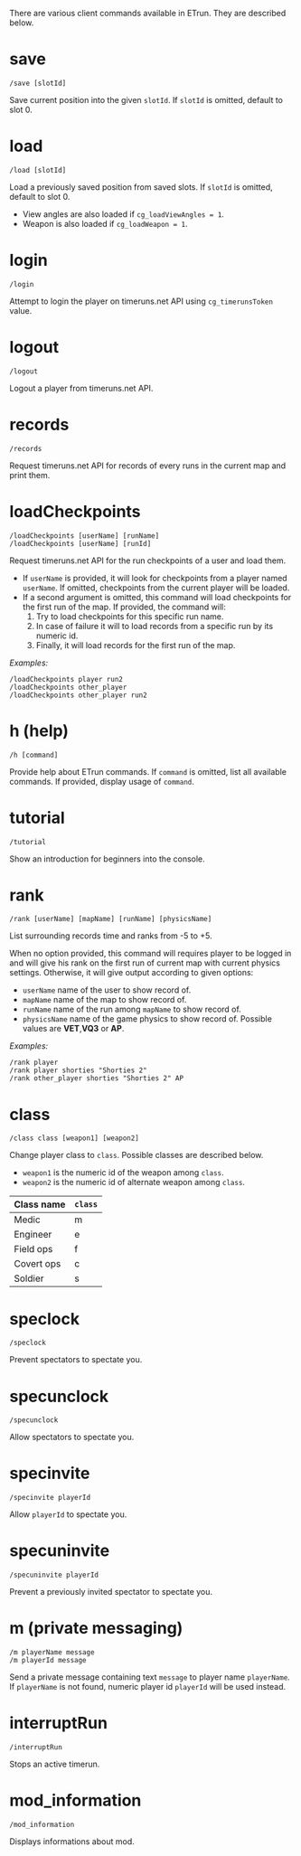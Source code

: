 There are various client commands available in ETrun. They are described below.

# save

```
/save [slotId]
```

Save current position into the given `slotId`. If `slotId` is omitted, default to slot 0.

# load

```
/load [slotId]
```

Load a previously saved position from saved slots. If `slotId` is omitted, default to slot 0.

- View angles are also loaded if `cg_loadViewAngles = 1`.
- Weapon is also loaded if `cg_loadWeapon = 1`.

# login

```
/login
```

Attempt to login the player on timeruns.net API using `cg_timerunsToken` value.

# logout

```
/logout
```

Logout a player from timeruns.net API.

# records

```
/records
```

Request timeruns.net API for records of every runs in the current map and print them.

# loadCheckpoints

```
/loadCheckpoints [userName] [runName]
/loadCheckpoints [userName] [runId]
```

Request timeruns.net API for the run checkpoints of a user and load them.

- If `userName` is provided, it will look for checkpoints from a player named `userName`. If omitted, checkpoints from the current player will be loaded.
- If a second argument is omitted, this command will load checkpoints for the first run of the map. If provided, the command will:
    1. Try to load checkpoints for this specific run name.
    2. In case of failure it will to load records from a specific run by its numeric id.
    3. Finally, it will load records for the first run of the map.

*Examples:*

```
/loadCheckpoints player run2
/loadCheckpoints other_player
/loadCheckpoints other_player run2
```

# h (help)

```
/h [command]
```

Provide help about ETrun commands. If `command` is omitted, list all available commands. If provided, display usage of `command`.

# tutorial

```
/tutorial
```

Show an introduction for beginners into the console.

# rank

```
/rank [userName] [mapName] [runName] [physicsName]
```

List surrounding records time and ranks from -5 to +5.

When no option provided, this command will requires player to be logged in and will give his rank on the first run of current map with current physics settings. Otherwise, it will give output according to given options:

- `userName` name of the user to show record of.
- `mapName` name of the map to show record of.
- `runName` name of the run among `mapName` to show record of.
- `physicsName` name of the game physics to show record of. Possible values are **VET**,**VQ3** or **AP**.

*Examples:*

```
/rank player
/rank player shorties "Shorties 2"
/rank other_player shorties "Shorties 2" AP
```

# class

```
/class class [weapon1] [weapon2]
```

Change player class to `class`. Possible classes are described below.

- `weapon1` is the numeric id of the weapon among `class`.
- `weapon2` is the numeric id of alternate weapon among `class`.

| Class name  | `class` |
| ----------- | --------|
| Medic       | m       |
| Engineer    | e       |
| Field ops   | f       |
| Covert ops  | c       |
| Soldier     | s       |

# speclock

```
/speclock
```

Prevent spectators to spectate you.

# specunclock

```
/specunclock
```

Allow spectators to spectate you.

# specinvite

```
/specinvite playerId
```

Allow `playerId` to spectate you.

# specuninvite

```
/specuninvite playerId
```

Prevent a previously invited spectator to spectate you.

# m (private messaging)

```
/m playerName message
/m playerId message
```

Send a private message containing text  `message` to player name `playerName`. If `playerName` is not found, numeric player id `playerId` will be used instead.

# interruptRun

```
/interruptRun
```

Stops an active timerun.

# mod_information

```
/mod_information
```

Displays informations about mod.
